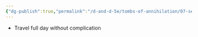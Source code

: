 ```yaml
---
{"dg-publish":true,"permalink":"/d-and-d-5e/tombs-of-annihilation/07-session-notes/session-5/y5-m3-d15/","noteIcon":"","created":"2025-08-13T21:12:05.968-05:00","updated":"2025-08-20T19:05:53.338-05:00"}
---
```


- Travel full day without complication